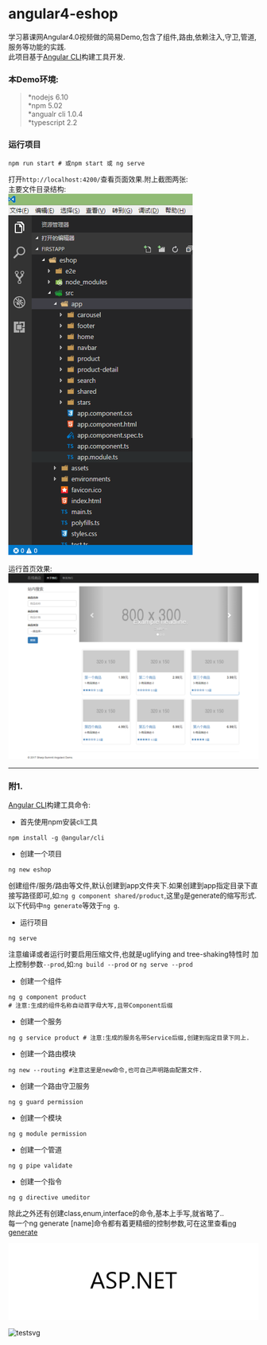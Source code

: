 # angular4-eshop
学习慕课网Angular4.0视频做的简易Demo,包含了组件,路由,依赖注入,守卫,管道,服务等功能的实践.  
此项目基于[Angular CLI](https://github.com/angular/angular-cli)构建工具开发.  
###  本Demo环境:  
> *nodejs 6.10  
  *npm 5.02  
  *angualr cli 1.0.4  
  *typescript 2.2
### 运行项目  
```
npm run start # 或npm start 或 ng serve
```
打开`http://localhost:4200/`查看页面效果.附上截图两张:  
主要文件目录结构:  
![文件结构](./snapshot/fileshot.png)

运行首页效果:  
![运行效果](./snapshot/eshop.png)

---
### 附1.
[Angular CLI](https://github.com/angular/angular-cli/wiki)构建工具命令:  
- 首先使用npm安装cli工具  
```
npm install -g @angular/cli
```
- 创建一个项目
```
ng new eshop
```
创建组件/服务/路由等文件,默认创建到app文件夹下.如果创建到app指定目录下直接写路径即可,如:```ng g component shared/product```,这里```g```是generate的缩写形式.以下代码中```ng generate```等效于```ng g```.    
- 运行项目 
```
ng serve  
```
注意编译或者运行时要启用压缩文件,也就是uglifying and tree-shaking特性时
加上控制参数```--prod```,如:```ng build --prod``` or ```ng serve --prod```
- 创建一个组件
```
ng g component product  
# 注意:生成的组件名称自动首字母大写,且带Component后缀
```
- 创建一个服务 
```
ng g service product # 注意:生成的服务名带Service后缀,创建到指定目录下同上.
```
- 创建一个路由模块
```
ng new --routing #注意这里是new命令,也可自己声明路由配置文件.
```
- 创建一个路由守卫服务
```
ng g guard permission
```
- 创建一个模块
```
ng g module permission
```
- 创建一个管道
```
ng g pipe validate 
```
- 创建一个指令
```
ng g directive umeditor
```
除此之外还有创建class,enum,interface的命令,基本上手写,就省略了..  
每一个ng generate [name]命令都有着更精细的控制参数,可在这里查看[ng generate](https://github.com/angular/angular-cli/wiki/generate)


![test](./aspnet.svg)


![testsvg](https://raw.githubusercontent.com/sharp-summit/angular4-eshop/master/aspnet.svg)
